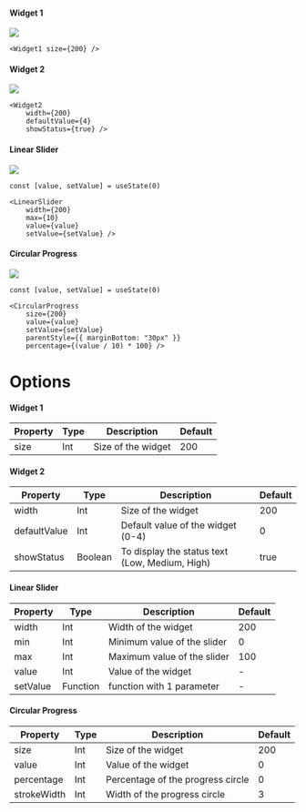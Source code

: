 #### Widget 1
![](assets/Screenshot%202022-11-23%20at%208.29.19%20PM.png)<!-- {"width":155} -->
```
<Widget1 size={200} />
```

#### Widget 2
![](assets/Screenshot%202022-11-23%20at%208.29.48%20PM.png)<!-- {"width":159} -->
```
<Widget2
	width={200}
	defaultValue={4}
	showStatus={true} />
```

#### Linear Slider
![](assets/Screenshot%202022-11-23%20at%208.30.11%20PM.png)<!-- {"width":254} -->
```
const [value, setValue] = useState(0)

<LinearSlider
	width={200}
	max={10}
	value={value}
	setValue={setValue} />
```

#### Circular Progress
![](assets/Screenshot%202022-11-23%20at%208.30.33%20PM.png)<!-- {"width":163} -->
```
const [value, setValue] = useState(0)

<CircularProgress
	size={200}
	value={value}
	setValue={setValue}
	parentStyle={{ marginBottom: "30px" }}
	percentage={(value / 10) * 100} />
```

# Options
#### Widget 1
| Property | Type | Description        | Default |
|----------|------|--------------------|---------|
| size     | Int  | Size of the widget | 200     |

#### Widget 2
| Property     | Type    | Description                                    | Default |
|--------------|---------|------------------------------------------------|---------|
| width        | Int     | Size of the widget                             | 200     |
| defaultValue | Int     | Default value of the widget (0-4)              | 0       |
| showStatus   | Boolean | To display the status text (Low, Medium, High) | true    |

#### Linear Slider
| Property | Type     | Description                 | Default |
|----------|----------|-----------------------------|---------|
| width    | Int      | Width of the widget         | 200     |
| min      | Int      | Minimum value of the slider | 0       |
| max      | Int      | Maximum value of the slider | 100     |
| value    | Int      | Value of the widget         | -       |
| setValue | Function | function with 1 parameter   | -       |

#### Circular Progress
| Property    | Type | Description                       | Default |
|-------------|------|-----------------------------------|---------|
| size        | Int  | Size of the widget                | 200     |
| value       | Int  | Value of the widget               | 0       |
| percentage  | Int  | Percentage of the progress circle | 0       |
| strokeWidth | Int  | Width of the progress circle      | 3       |
